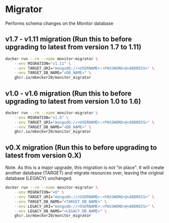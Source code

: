 # Migrator

Performs schema changes on the Monitor database

## v1.7 - v1.11 migration (Run this to before upgrading to latest from version 1.7 to 1.11)

```sh
docker run --rm --name monitor-migrator \
	--env MIGRATION="v1.11" \
	--env TARGET_URI="mongodb://<USERNAME>:<PASSWORD>@<ADDRESS>" \
	--env TARGET_DB_NAME="<DB_NAME>" \
	ghcr.io/mbecker20/monitor_migrator
```

## v1.0 - v1.6 migration (Run this to before upgrading to latest from version 1.0 to 1.6)

```sh
docker run --rm --name monitor-migrator \
	--env MIGRATION="v1.6" \
	--env TARGET_URI="mongodb://<USERNAME>:<PASSWORD>@<ADDRESS>" \
	--env TARGET_DB_NAME="<DB_NAME>" \
	ghcr.io/mbecker20/monitor_migrator
```

## v0.X migration (Run this to before upgrading to latest from version 0.X)

Note. As this is a major upgrade, this migration is not "in place". 
It will create another database (TARGET) and migrate resources over, leaving the original database (LEGACY) unchanged.

```sh
docker run --rm --name monitor-migrator \
	--env MIGRATION="v0" \
	--env TARGET_URI="mongodb://<USERNAME>:<PASSWORD>@<ADDRESS>" \
	--env TARGET_DB_NAME="<TARGET_DB_NAME>" \
	--env LEGACY_URI="mongodb://<USERNAME>:<PASSWORD>@<ADDRESS>" \
	--env LEGACY_DB_NAME="<LEGACY_DB_NAME>" \
	ghcr.io/mbecker20/monitor_migrator
```